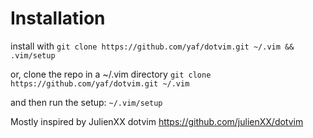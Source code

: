 Installation
============

install with
`git clone https://github.com/yaf/dotvim.git ~/.vim && .vim/setup`

or, clone the repo in a ~/.vim directory
`git clone https://github.com/yaf/dotvim.git ~/.vim`

and then run the setup:
`~/.vim/setup`

Mostly inspired by JulienXX dotvim https://github.com/julienXX/dotvim

